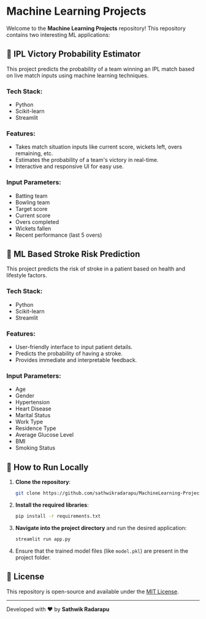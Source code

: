 # Machine Learning Projects

Welcome to the **Machine Learning Projects** repository! This repository contains two interesting ML applications:

## 🏏 IPL Victory Probability Estimator

This project predicts the probability of a team winning an IPL match based on live match inputs using machine learning techniques.

### Tech Stack:
- Python
- Scikit-learn
- Streamlit

### Features:
- Takes match situation inputs like current score, wickets left, overs remaining, etc.
- Estimates the probability of a team's victory in real-time.
- Interactive and responsive UI for easy use.

### Input Parameters:
- Batting team
- Bowling team
- Target score
- Current score
- Overs completed
- Wickets fallen
- Recent performance (last 5 overs)

## 🧀 ML Based Stroke Risk Prediction

This project predicts the risk of stroke in a patient based on health and lifestyle factors.

### Tech Stack:
- Python
- Scikit-learn
- Streamlit

### Features:
- User-friendly interface to input patient details.
- Predicts the probability of having a stroke.
- Provides immediate and interpretable feedback.

### Input Parameters:
- Age
- Gender
- Hypertension
- Heart Disease
- Marital Status
- Work Type
- Residence Type
- Average Glucose Level
- BMI
- Smoking Status

## 🚀 How to Run Locally

1. **Clone the repository**:

    ```bash
    git clone https://github.com/sathwikradarapu/MachineLearning-Projects.git
    ```

2. **Install the required libraries**:

    ```bash
    pip install -r requirements.txt
    ```

3. **Navigate into the project directory** and run the desired application:

    ```bash
    streamlit run app.py
    ```

4. Ensure that the trained model files (like `model.pkl`) are present in the project folder.

## 📄 License

This repository is open-source and available under the [MIT License](https://opensource.org/licenses/MIT).

---

Developed with ❤️ by **Sathwik Radarapu**

